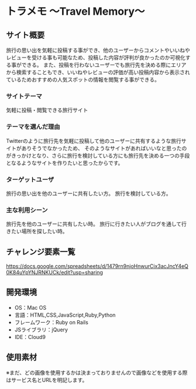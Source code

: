 # トラメモ 〜Travel Memory〜

## サイト概要
旅行の思い出を気軽に投稿する事ができ、他のユーザーからコメントやいいねやレビューを受ける事も可能なため、投稿した内容が評判が良かったのか可視化する事ができる。
また、投稿を行わないユーザーでも旅行先を決める際にエリアから検索することもでき、いいねやレビューの評価が高い投稿内容から表示されているためおすすめの人気スポットの情報を閲覧する事ができる。

### サイトテーマ
気軽に投稿・閲覧できる旅行サイト

### テーマを選んだ理由
Twitterのように旅行先を気軽に投稿して他のユーザーに共有するような旅行サイトがありそうでなかったため、
そのようなサイトがあればいいなと思ったのがきっかけとなり、さらに旅行を検討している方にも旅行先を決める一つの手段となるようなサイトを作りたいと思ったからです。

### ターゲットユーザ
旅行の思い出を他のユーザーに共有したい方。
旅行を検討している方。


### 主な利用シーン
旅行先を他のユーザーに共有したい時。
旅行に行きたい人がブログを通して行きたい場所を探したい時。

## チャレンジ要素一覧
https://docs.google.com/spreadsheets/d/1479rn9njoHnwurCix3acJncY4eQ0K84uYpYNJRNKUCk/edit?usp=sharing

## 開発環境
- OS：Mac OS
- 言語：HTML,CSS,JavaScript,Ruby,Python
- フレームワーク：Ruby on Rails
- JSライブラリ：jQuery
- IDE：Cloud9

## 使用素材
※まだ、どの画像を使用するかは決まっておりませんので画像などを使用する際はサービス名とURLを明記します。

